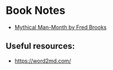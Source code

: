 # Book Notes
* [Mythical Man-Month by Fred Brooks](https://github.com/parmsam/book-notes/blob/main/notes-mythical-man-month.md)

## Useful resources:
* https://word2md.com/
